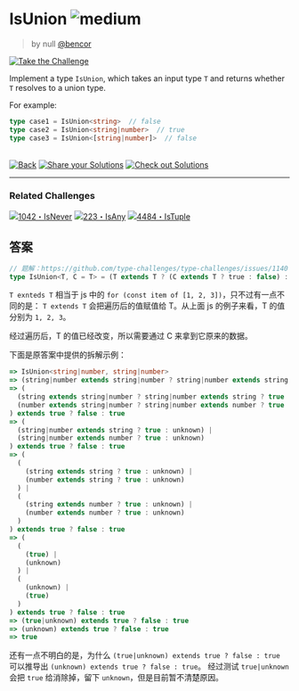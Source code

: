 <!--info-header-start--><h1>IsUnion <img src="https://img.shields.io/badge/-medium-d9901a" alt="medium"/> </h1><blockquote><p>by null <a href="https://github.com/bencor" target="_blank">@bencor</a></p></blockquote><p><a href="https://tsch.js.org/1097/play" target="_blank"><img src="https://img.shields.io/badge/-Take%20the%20Challenge-3178c6?logo=typescript&logoColor=white" alt="Take the Challenge"/></a> </p><!--info-header-end-->

Implement a type `IsUnion`, which takes an input type `T` and returns whether `T` resolves to a union type.

For example:
  
  ```ts
  type case1 = IsUnion<string>  // false
  type case2 = IsUnion<string|number>  // true
  type case3 = IsUnion<[string|number]>  // false
  ```


<!--info-footer-start--><br><a href="../../README.md" target="_blank"><img src="https://img.shields.io/badge/-Back-grey" alt="Back"/></a> <a href="https://tsch.js.org/1097/answer" target="_blank"><img src="https://img.shields.io/badge/-Share%20your%20Solutions-teal" alt="Share your Solutions"/></a> <a href="https://tsch.js.org/1097/solutions" target="_blank"><img src="https://img.shields.io/badge/-Check%20out%20Solutions-de5a77?logo=awesome-lists&logoColor=white" alt="Check out Solutions"/></a> <hr><h3>Related Challenges</h3><a href="https://github.com/type-challenges/type-challenges/blob/main/questions/01042-medium-isnever/README.md" target="_blank"><img src="https://img.shields.io/badge/-1042%E3%83%BBIsNever-d9901a" alt="1042・IsNever"/></a>  <a href="https://github.com/type-challenges/type-challenges/blob/main/questions/00223-hard-isany/README.md" target="_blank"><img src="https://img.shields.io/badge/-223%E3%83%BBIsAny-de3d37" alt="223・IsAny"/></a>  <a href="https://github.com/type-challenges/type-challenges/blob/main/questions/04484-medium-istuple/README.md" target="_blank"><img src="https://img.shields.io/badge/-4484%E3%83%BBIsTuple-d9901a" alt="4484・IsTuple"/></a> <!--info-footer-end-->

## 答案
```ts
// 题解：https://github.com/type-challenges/type-challenges/issues/1140
type IsUnion<T, C = T> = (T extends T ? (C extends T ? true : false) : never) extends true ? false : true
```
`T exnteds T` 相当于 js 中的 `for (const item of [1, 2, 3])`，只不过有一点不同的是： `T extends T` 会把遍历后的值赋值给 T。从上面 js 的例子来看，T 的值分别为 `1, 2, 3`。

经过遍历后，T 的值已经改变，所以需要通过 C 来拿到它原来的数据。

下面是原答案中提供的拆解示例：
```ts
=> IsUnion<string|number, string|number>
=> (string|number extends string|number ? string|number extends string|number ? true : unknown : never) extends true ? false : true
=> (
  (string extends string|number ? string|number extends string ? true : unknown : never) |
  (number extends string|number ? string|number extends number ? true : unknown : never)
) extends true ? false : true
=> (
  (string|number extends string ? true : unknown) |
  (string|number extends number ? true : unknown)
) extends true ? false : true
=> (
  (
    (string extends string ? true : unknown) |
    (number extends string ? true : unknown)
  ) |
  (
    (string extends number ? true : unknown) |
    (number extends number ? true : unknown)
  )
) extends true ? false : true
=> (
  (
    (true) |
    (unknown)
  ) |
  (
    (unknown) |
    (true)
  )
) extends true ? false : true
=> (true|unknown) extends true ? false : true
=> (unknown) extends true ? false : true
=> true
```
还有一点不明白的是，为什么 `(true|unknown) extends true ? false : true` 可以推导出 `(unknown) extends true ? false : true`。
经过测试 `true|unknown` 会把 `true` 给消除掉，留下 `unknown`，但是目前暂不清楚原因。